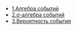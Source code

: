 - [1.Алгебра событий](1%Алгебра20событий.pdf)
- [2.σ-алгебра событий](2%σ-алгебра20событий.pdf)
- [3.Вероятность события](3%Вероятность20события.pdf)